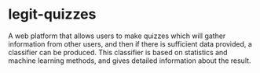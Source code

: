 # legit-quizzes
A web platform that allows users to make quizzes which will gather information from other users, and then if there is sufficient data provided, a classifier can be produced. This classifier is based on statistics and machine learning methods, and gives detailed information about the result.
